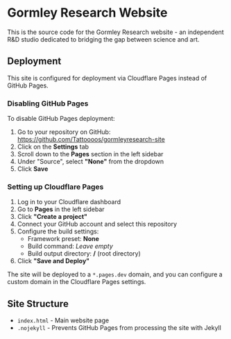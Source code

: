 # Gormley Research Website

This is the source code for the Gormley Research website - an independent R&D studio dedicated to bridging the gap between science and art.

## Deployment

This site is configured for deployment via Cloudflare Pages instead of GitHub Pages.

### Disabling GitHub Pages

To disable GitHub Pages deployment:

1. Go to your repository on GitHub: https://github.com/Tattoooos/gormleyresearch-site
2. Click on the **Settings** tab
3. Scroll down to the **Pages** section in the left sidebar
4. Under "Source", select **"None"** from the dropdown
5. Click **Save**

### Setting up Cloudflare Pages

1. Log in to your Cloudflare dashboard
2. Go to **Pages** in the left sidebar
3. Click **"Create a project"**
4. Connect your GitHub account and select this repository
5. Configure the build settings:
   - Framework preset: **None**
   - Build command: *Leave empty*
   - Build output directory: **/** (root directory)
6. Click **"Save and Deploy"**

The site will be deployed to a `*.pages.dev` domain, and you can configure a custom domain in the Cloudflare Pages settings.

## Site Structure

- `index.html` - Main website page
- `.nojekyll` - Prevents GitHub Pages from processing the site with Jekyll